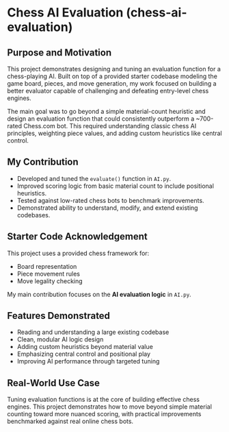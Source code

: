# Chess AI Evaluation (chess-ai-evaluation)

## Purpose and Motivation
This project demonstrates designing and tuning an evaluation function for a chess-playing AI. Built on top of a provided starter codebase modeling the game board, pieces, and move generation, my work focused on building a better evaluator capable of challenging and defeating entry-level chess engines.

The main goal was to go beyond a simple material-count heuristic and design an evaluation function that could consistently outperform a ~700-rated Chess.com bot. This required understanding classic chess AI principles, weighting piece values, and adding custom heuristics like central control.

## My Contribution
- Developed and tuned the `evaluate()` function in `AI.py`.
- Improved scoring logic from basic material count to include positional heuristics.
- Tested against low-rated chess bots to benchmark improvements.
- Demonstrated ability to understand, modify, and extend existing codebases.

## Starter Code Acknowledgement
This project uses a provided chess framework for:
- Board representation
- Piece movement rules
- Move legality checking

My main contribution focuses on the **AI evaluation logic** in `AI.py`.

## Features Demonstrated
- Reading and understanding a large existing codebase
- Clean, modular AI logic design
- Adding custom heuristics beyond material value
- Emphasizing central control and positional play
- Improving AI performance through targeted tuning

## Real-World Use Case
Tuning evaluation functions is at the core of building effective chess engines. This project demonstrates how to move beyond simple material counting toward more nuanced scoring, with practical improvements benchmarked against real online chess bots.